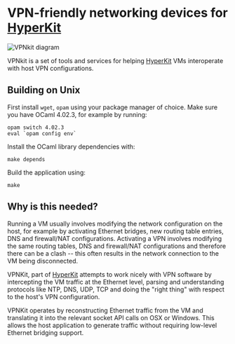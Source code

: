VPN-friendly networking devices for [HyperKit](https://github.com/docker/hyperkit)
===============================

![VPNkit diagram](http://docker.github.io/vpnkit/vpnkit.png)

VPNkit is a set of tools and services for helping [HyperKit](https://github.com/docker/hyperkit)
VMs interoperate with host VPN configurations.

Building on Unix
----------------

First install `wget`, `opam` using your package manager of choice.
Make sure you have OCaml 4.02.3, for example by running:
```
opam switch 4.02.3
eval `opam config env`
```
Install the OCaml library dependencies with:
```
make depends
```
Build the application using:
```
make
```

Why is this needed?
-------------------

Running a VM usually involves modifying the network configuration on the host, for example
by activating Ethernet bridges, new routing table entries, DNS and firewall/NAT configurations.
Activating a VPN involves modifying the same routing tables, DNS and firewall/NAT configurations
and therefore there can be a clash -- this often results in the network connection to the VM
being disconnected.

VPNKit, part of [HyperKit](https://github.com/docker/hyperkit)
attempts to work nicely with VPN software by intercepting the VM traffic at the Ethernet level,
parsing and understanding protocols like NTP, DNS, UDP, TCP and doing the "right thing" with
respect to the host's VPN configuration.

VPNKit operates by reconstructing Ethernet traffic from the VM and translating it into the
relevant socket API calls on OSX or Windows. This allows the host application to generate
traffic without requiring low-level Ethernet bridging support.
